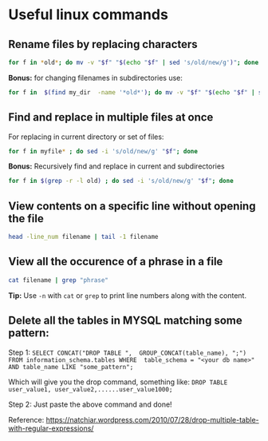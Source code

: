 # Useful linux commands
## Rename files by replacing characters
```bash
for f in *old*; do mv -v "$f" "$(echo "$f" | sed 's/old/new/g')"; done
```
**Bonus:** for changing filenames in subdirectories use:
```bash
for f in  $(find my_dir  -name '*old*'); do mv -v "$f" "$(echo "$f" | sed 's/old/new/g')"; done
```
## Find and replace in multiple files at once
For replacing in current directory or set of files:
```bash
for f in myfile* ; do sed -i 's/old/new/g' "$f"; done
```
**Bonus:** Recursively find and replace in current and subdirectories
```bash
for f in $(grep -r -l old) ; do sed -i 's/old/new/g' "$f"; done
```
## View contents on a specific line without opening the file
```bash
head -line_num filename | tail -1 filename
```
## View all the occurence of a phrase in a file
```bash
cat filename | grep "phrase"
```
**Tip:** Use `-n` with `cat` or `grep` to print line numbers along with the content.
## Delete all the tables in MYSQL matching some pattern:
Step 1:
`SELECT CONCAT("DROP TABLE ", 
GROUP_CONCAT(table_name), ";") FROM information_schema.tables WHERE 
table_schema = "<your db name>" AND table_name LIKE "some_pattern";`

Which will give you the drop command, something like:
`DROP TABLE user_value1, user_value2,......user_value1000;`

Step 2: Just paste the above command and done!

Reference: https://natchiar.wordpress.com/2010/07/28/drop-multiple-table-with-regular-expressions/ 
